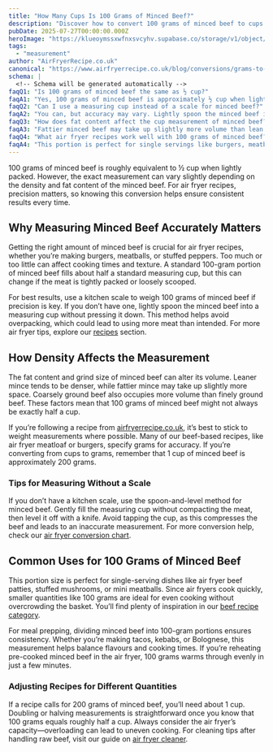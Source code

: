 ```yaml
---
title: "How Many Cups Is 100 Grams of Minced Beef?"
description: "Discover how to convert 100 grams of minced beef to cups for perfect air fryer recipes every time. Get accurate measurements now!"
pubDate: 2025-07-27T00:00:00.000Z
heroImage: "https://klueoymssxwfnxsvcyhv.supabase.co/storage/v1/object/public/Shmucket/how-many-cups-is-100-grams-minced-beef.webp"
tags:
  - "measurement"
author: "AirFryerRecipe.co.uk"
canonical: "https://www.airfryerrecipe.co.uk/blog/conversions/grams-to-cups/how-many-cups-is-100-grams-minced-beef"
schema: |
  <!-- Schema will be generated automatically -->
faqQ1: "Is 100 grams of minced beef the same as ½ cup?"
faqA1: "Yes, 100 grams of minced beef is approximately ½ cup when lightly packed. However, density and fat content can cause slight variations. For precise results, weighing the meat is best."
faqQ2: "Can I use a measuring cup instead of a scale for minced beef?"
faqA2: "You can, but accuracy may vary. Lightly spoon the minced beef into the cup without pressing down. For recipes requiring exact measurements, a kitchen scale is recommended."
faqQ3: "How does fat content affect the cup measurement of minced beef?"
faqA3: "Fattier minced beef may take up slightly more volume than lean mince due to its looser texture. Coarsely ground beef also occupies more space than finely ground mince."
faqQ4: "What air fryer recipes work well with 100 grams of minced beef?"
faqA4: "This portion is perfect for single servings like burgers, meatballs, or stuffed peppers. Check <a href=https://www.airfryerrecipe.co.uk>airfryerrecipe.co.uk</a> for quick and easy beef recipes tailored to smaller quantities."
---
```

<p>100 grams of minced beef is roughly equivalent to ½ cup when lightly packed. However, the exact measurement can vary slightly depending on the density and fat content of the minced beef. For air fryer recipes, precision matters, so knowing this conversion helps ensure consistent results every time.</p>

<h2>Why Measuring Minced Beef Accurately Matters</h2>  
<p>Getting the right amount of minced beef is crucial for air fryer recipes, whether you’re making burgers, meatballs, or stuffed peppers. Too much or too little can affect cooking times and texture. A standard 100-gram portion of minced beef fills about half a standard measuring cup, but this can change if the meat is tightly packed or loosely scooped.</p>  
<p>For best results, use a kitchen scale to weigh 100 grams of minced beef if precision is key. If you don’t have one, lightly spoon the minced beef into a measuring cup without pressing it down. This method helps avoid overpacking, which could lead to using more meat than intended. For more air fryer tips, explore our <a href=https://www.airfryerrecipe.co.uk/recipes>recipes</a> section.</p>

<h2>How Density Affects the Measurement</h2>  
<p>The fat content and grind size of minced beef can alter its volume. Leaner mince tends to be denser, while fattier mince may take up slightly more space. Coarsely ground beef also occupies more volume than finely ground beef. These factors mean that 100 grams of minced beef might not always be exactly half a cup.</p>  
<p>If you’re following a recipe from <a href=https://www.airfryerrecipe.co.uk>airfryerrecipe.co.uk</a>, it’s best to stick to weight measurements where possible. Many of our beef-based recipes, like air fryer meatloaf or burgers, specify grams for accuracy. If you’re converting from cups to grams, remember that 1 cup of minced beef is approximately 200 grams.</p>

<h3>Tips for Measuring Without a Scale</h3>  
<p>If you don’t have a kitchen scale, use the spoon-and-level method for minced beef. Gently fill the measuring cup without compacting the meat, then level it off with a knife. Avoid tapping the cup, as this compresses the beef and leads to an inaccurate measurement. For more conversion help, check our <a href=https://www.airfryerrecipe.co.uk/air-fryer-conversion-chart>air fryer conversion chart</a>.</p>

<h2>Common Uses for 100 Grams of Minced Beef</h2>  
<p>This portion size is perfect for single-serving dishes like air fryer beef patties, stuffed mushrooms, or mini meatballs. Since air fryers cook quickly, smaller quantities like 100 grams are ideal for even cooking without overcrowding the basket. You’ll find plenty of inspiration in our <a href=https://www.airfryerrecipe.co.uk/recipe-category/beef>beef recipe category</a>.</p>  
<p>For meal prepping, dividing minced beef into 100-gram portions ensures consistency. Whether you’re making tacos, kebabs, or Bolognese, this measurement helps balance flavours and cooking times. If you’re reheating pre-cooked minced beef in the air fryer, 100 grams warms through evenly in just a few minutes.</p>

<h3>Adjusting Recipes for Different Quantities</h3>  
<p>If a recipe calls for 200 grams of minced beef, you’ll need about 1 cup. Doubling or halving measurements is straightforward once you know that 100 grams equals roughly half a cup. Always consider the air fryer’s capacity—overloading can lead to uneven cooking. For cleaning tips after handling raw beef, visit our guide on <a href=https://www.airfryerrecipe.co.uk/air-fryer-cleaner>air fryer cleaner</a>.</p>
